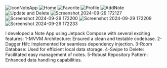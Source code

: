 ![IconNoteApp](https://github.com/user-attachments/assets/f04a1f26-536a-485c-a856-68fe95635f91)
![Home](https://github.com/user-attachments/assets/d97cbf31-e417-4f11-b811-ec0cd0af6c22)
![Favorite](https://github.com/user-attachments/assets/473d0a19-ac9d-4838-b548-decbc3b7087d)
![Profile](https://github.com/user-attachments/assets/0df6b74b-b49f-447b-8291-aa2da31c7e73)
![AddNote](https://github.com/user-attachments/assets/0019c97b-9388-4712-9542-067622712181)
![Update and Delete](https://github.com/user-attachments/assets/1afd4a41-1800-4984-b650-26b23abce4d5)
![Screenshot 2024-09-29 172127](https://github.com/user-attachments/assets/99649ee0-ebdc-422e-91a5-ad57540ee8e6)
![Screenshot 2024-09-29 172200](https://github.com/user-attachments/assets/ac1f79f9-bb3d-4be0-bdd0-46776c68fd83)
![Screenshot 2024-09-29 172209](https://github.com/user-attachments/assets/be535ca2-8d41-42b1-84eb-581acf147234)
![Screenshot 2024-09-29 172233](https://github.com/user-attachments/assets/c53c1df8-844f-4036-a4b7-b2ead50e10da)


I developed a Note App using Jetpack Compose with several exciting features:
1-MVVM Architecture: Ensured a clean and testable codebase.
2-Dagger Hilt: Implemented for seamless dependency injection.
3-Room Database: Used for efficient local data storage.
4-Swipe to Delete: Facilitated easy management of notes.
5-Robust Repository Pattern: Enhanced data handling capabilities.
